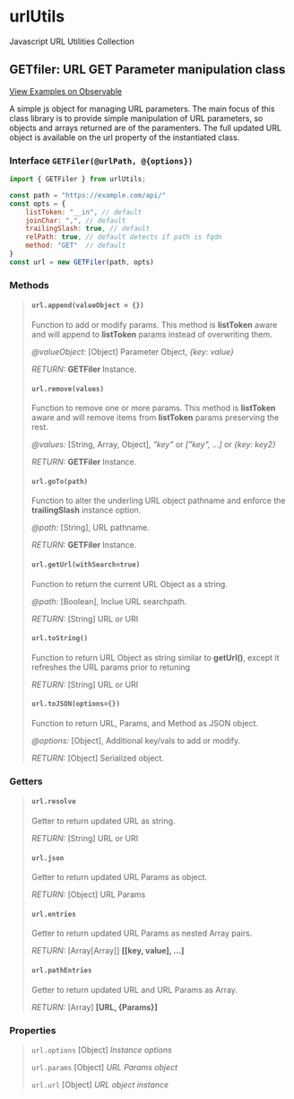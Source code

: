 # urlUtils
Javascript URL Utilities Collection

## **GETfiler**: URL GET Parameter manipulation class
[View Examples on Observable](https://observablehq.com/@aer0s/getfiler-url-get-parameter-manipulation-tool)

A simple js object for managing URL parameters. The main focus of this class library is to provide simple manipulation of URL parameters, so objects and arrays returned are of the paramenters. The full updated URL object is available on the url property of the instantiated class.

### Interface `GETFiler(@urlPath, @{options})`
```js
import { GETFiler } from urlUtils;

const path = "https://example.com/api/"
const opts = {
    listToken: "__in", // default
    joinChar: ",", // default
    trailingSlash: true, // default
    relPath: true, // default detects if path is fqdn
    method: "GET"  // default
}
const url = new GETFiler(path, opts)
```
### Methods
> #### `url.append(valueObject = {})`
> Function to add or modify params. This method is **listToken** aware and will append to **listToken** params instead of overwriting them.
>
> *@valueObject:* [Object] Parameter Object, *{key: value}*
>
> *RETURN:* **GETFiler** Instance.
> #### `url.remove(values)`
> Function to remove one or more params. This method is **listToken** aware and will remove items from **listToken** params preserving the rest.
>
> *@values:* [String, Array, Object], *"key"* or *["key", ...]* or *{key: key2}*
>
> *RETURN:* **GETFiler** Instance.
> #### `url.goTo(path)`
> Function to alter the underling URL object pathname and enforce the **trailingSlash** instance option.
>
> *@path:* [String], URL pathname.
>
> *RETURN:* **GETFiler** Instance.
>
> #### `url.getUrl(withSearch=true)`
> Function to return the current URL Object as a string.
>
> *@path:* [Boolean], Inclue URL searchpath.
>
> *RETURN:* [String] URL or URI
>
> #### `url.toString()`
> Function to return URL Object as string similar to **getUrl()**, except it refreshes the URL params prior to retuning
>
> *RETURN:* [String] URL or URI
>
> #### `url.toJSON(options={})`
> Function to return URL, Params, and Method as JSON object.
>
> *@options:* [Object], Additional key/vals to add or modify.
>
> *RETURN:* [Object] Serialized object.

### Getters
> #### `url.resolve`
> Getter to return updated URL as string.
>
> *RETURN:* [String] URL or URI
>
> #### `url.json`
> Getter to return updated URL Params as object.
>
> *RETURN:* [Object] URL Params
>
> #### `url.entries`
> Getter to return updated URL Params as nested Array pairs.
>
> *RETURN:* [Array[Array]] **[[key, value], ...]**
>
> #### `url.pathEntries`
> Getter to return updated URL and URL Params as Array.
>
> *RETURN:* [Array] **[URL, {Params}]**
### Properties
> `url.options` [Object] *Instance options*
>
> `url.params` [Object] *URL Params object*
>
> `url.url` [Object] *URL object instance*

